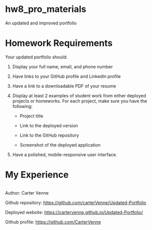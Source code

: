 # hw8_pro_materials
An updated and improved portfolio

# Homework Requirements
Your updated portfolio should:

1. Display your full name, email, and phone number
2. Have links to your GitHub profile and LinkedIn profile
3. Have a link to a downloadable PDF of your resume
4. Display at least 2 examples of student work from either deployed projects or homeworks. For each project, make sure you have the following:

    * Project title

    * Link to the deployed version

    * Link to the GitHub repository

    * Screenshot of the deployed application
5. Have a polished, mobile-responsive user interface.

# My Experience

######
Author: Carter Venne

Github repository: https://github.com/carterVenne/Updated-Portfolio

Deployed website: https://cartervenne.github.io/Updated-Portfolio/

Github profile: https://github.com/CarterVenne